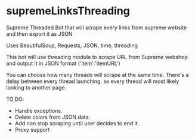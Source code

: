 # supremeLinksThreading
Supreme Threaded Bot that will scrape every links from supreme website and then export it as JSON

Uses BeautifulSoup, Requests, JSON, time, threading

This bot will use threading module to scrape URL from Supreme webshop and output it in JSON format ('item':'itemURL')

You can choose how many threads will scrape at the same time. There's a delay between every thread launching, so every thread will most likely looking to another page.

TO,DO:

- Handle exceptions.
- Delete colors from JSON data.
- Add non stop scraping until user decides to end it. 
- Proxy support
